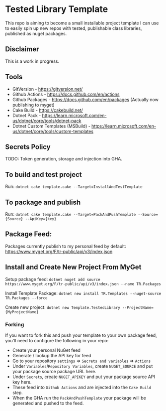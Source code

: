 # Tested Library Template

This repo is aiming to become a small installable project template I can use to easily spin up new repos with tested, publishable class libraries, published as nuget packages.

## Disclaimer
This is a work in progress.

## Tools
* GitVersion - https://gitversion.net/
* Github Actions - https://docs.github.com/en/actions
* Github Packages - https://docs.github.com/en/packages (Actually now publishing to myget)
* Cake Build - https://cakebuild.net/
* Dotnet Pack - https://learn.microsoft.com/en-us/dotnet/core/tools/dotnet-pack
* Dotnet Custom Templates (MSBuild) - https://learn.microsoft.com/en-us/dotnet/core/tools/custom-templates

## Secrets Policy

TODO: Token generation, storage and injection into GHA.

## To build and test project
Run: `dotnet cake template.cake --Target=InstallAndTestTemplate`

## To package and publish
Run: `dotnet cake template.cake --Target=PackAndPushTemplate --Source={Source} --ApiKey={key}`

## Package Feed:
Packages currently publish to my personal feed by default: https://www.myget.org/F/tr-public/api/v3/index.json

## Install and Create New Project From MyGet
Setup package feed:
`dotnet nuget add source https://www.myget.org/F/tr-public/api/v3/index.json --name TR.Packages`

Install Template Package:
`dotnet new install TR.Templates --nuget-source TR.Packages --force`

Create new project:
`dotnet new Template.TestedLibrary --ProjectName={MyProjectName}`

### Forking
If you want to fork this and push your template to your own package feed, you'll need to configure the following in your repo:

* Create your personal NuGet feed
* Generate / lookup the API key for feed
* Go to your repository `settings` => `Secrets and variables` => `Actions`
* Under `Variables`/`Repository Variables`, create `NUGET_SOURCE` and put your package source package URL here.
* Under `Secrets`, create `NUGET_APIKEY` and put your package source API key here.
* These feed into `Github Actions` and are injected into the `Cake Build` step.
* When the GHA run the `PackAndPushTemplate` your package will be generated and pushed to the feed.